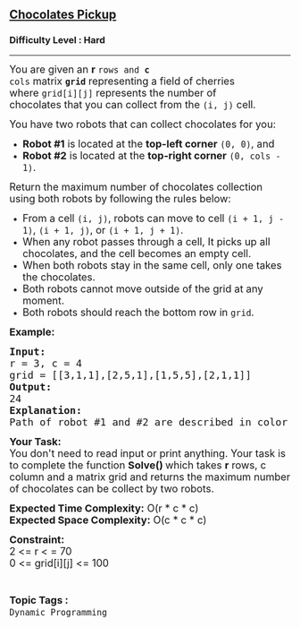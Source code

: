 <h2><a href="https://practice.geeksforgeeks.org/problems/chocolates-pickup/1?utm_source=youtube&utm_medium=collab_striver_ytdescription&utm_campaign=chocolates-pickup">Chocolates Pickup</a></h2><h3>Difficulty Level : Hard</h3><hr><div class="problems_problem_content__Xm_eO"><p><span style="font-size:18px">You are given an <strong>r</strong>&nbsp;<code>rows and <strong>c</strong> cols</code>&nbsp;matrix&nbsp;<strong><code>grid</code></strong>&nbsp;representing a field of cherries where&nbsp;<code>grid[i][j]</code>&nbsp;represents the number of chocolates&nbsp;that you can collect from the&nbsp;<code>(i, j)</code>&nbsp;cell.</span></p>

<p><span style="font-size:18px">You have two robots that can collect chocolates for you:</span></p>

<ul>
	<li><span style="font-size:18px"><strong>Robot #1</strong>&nbsp;is located at the&nbsp;<strong>top-left corner</strong>&nbsp;<code>(0, 0)</code>, and</span></li>
	<li><span style="font-size:18px"><strong>Robot #2</strong>&nbsp;is located at the&nbsp;<strong>top-right corner</strong>&nbsp;<code>(0, cols - 1)</code>.</span></li>
</ul>

<p><span style="font-size:18px">Return&nbsp;the maximum number of chocolates collection using both robots by following the rules below:</span></p>

<ul>
	<li><span style="font-size:18px">From a cell&nbsp;<code>(i, j)</code>, robots can move to cell&nbsp;<code>(i + 1, j - 1)</code>,&nbsp;<code>(i + 1, j)</code>, or&nbsp;<code>(i + 1, j + 1)</code>.</span></li>
	<li><span style="font-size:18px">When any robot passes through a cell, It picks up all chocolates, and the cell becomes an empty cell.</span></li>
	<li><span style="font-size:18px">When both robots stay in the same cell, only one takes the chocolates.</span></li>
	<li><span style="font-size:18px">Both robots cannot move outside of the grid at any moment.</span></li>
	<li><span style="font-size:18px">Both robots should reach the bottom row in&nbsp;<code>grid</code>.</span></li>
</ul>

<p><span style="font-size:18px"><strong>Example:</strong></span></p>

<pre><span style="font-size:18px"><strong>Input:
</strong>r = 3, c = 4
grid = [[3,1,1],[2,5,1],[1,5,5],[2,1,1]]
<strong>Output:</strong>
24</span><span style="font-size:18px">
<strong>Explanation:</strong>
Path of robot #1 and #2 are described in color green and blue respectively. Cherries taken by Robot #1, (3 + 2 + 5 + 2) = 12. Cherries taken by Robot #2, (1 + 5 + 5 + 1) = 12. Total of cherries: 12 + 12 = 24.</span></pre>

<p><strong><span style="font-size:18px">Your Task:</span></strong><br>
<span style="font-size:18px">You don't need to read input or print anything. Your task is to complete the function <strong>Solve()&nbsp;</strong>which takes <strong>r</strong> rows, c column and a matrix grid&nbsp;and returns the maximum number of chocolates can be collect by two robots.</span></p>

<p><span style="font-size:18px"><strong>Expected Time Complexity:</strong> O(r * c * c)</span><br>
<span style="font-size:18px"><strong>Expected Space Complexity:</strong> O(c * c * c)</span></p>

<p><strong><span style="font-size:18px">Constraint:</span></strong><br>
<span style="font-size:18px">2 &lt;= r &lt; = 70<br>
0 &lt;= grid[i][j] &lt;= 100</span></p>
</div><br><p><span style=font-size:18px><strong>Topic Tags : </strong><br><code>Dynamic Programming</code>&nbsp;